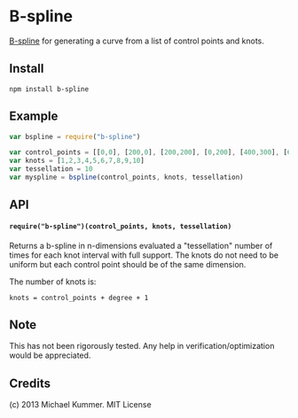 B-spline
=============
[B-spline](http://en.wikipedia.org/wiki/B-spline) for generating a curve from a list of control points and knots.

## Install

    npm install b-spline
    
## Example

```javascript
var bspline = require("b-spline")

var control_points = [[0,0], [200,0], [200,200], [0,200], [400,300], [600,200], [100,100]]
var knots = [1,2,3,4,5,6,7,8,9,10]
var tessellation = 10
var myspline = bspline(control_points, knots, tessellation)
```

## API

#### `require("b-spline")(control_points, knots, tessellation)`
Returns a b-spline in n-dimensions evaluated a "tessellation" number of times for each knot interval with full support.  The knots do not need to be uniform but each control point should be of the same dimension.

The number of knots is:

	knots = control_points + degree + 1

## Note
This has not been rigorously tested.  Any help in verification/optimization would be appreciated.

## Credits
(c) 2013 Michael Kummer. MIT License
